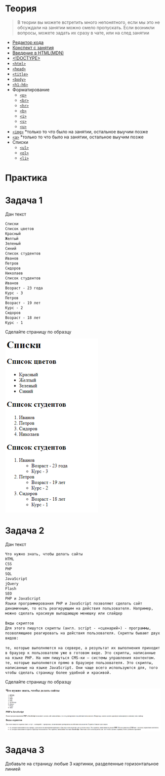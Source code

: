 # Теория

> В теории вы можете встретить много непонятного, если мы это не обсуждали на занятии можно смело пропускать. Если возникли вопросы, можете задать их сразу в чате, или на след занятии


- [Редактор кода](https://code.visualstudio.com/)
- [Конспект с занятия](https://momaesham.github.io/html-css/lessons/1)
- [Введение в HTML(MDN)](https://developer.mozilla.org/ru/docs/Learn/Getting_started_with_the_web/HTML_basics)
- [<!DOCTYPE>](https://doka.guide/html/doctype/)
- [`<html>`](https://doka.guide/html/html/)
- [`<head>`](https://doka.guide/html/head/)
- [`<title>`](https://doka.guide/html/title/)
- [`<body>`](https://doka.guide/html/body/)
- [`<h1-h6>`](https://doka.guide/html/h1-h6/)
- Форматирование
  - [`<p>`](https://doka.guide/html/p/)
  - [`<br>`](https://doka.guide/html/br/)
  - [`<hr>`](https://doka.guide/html/hr/)
  - [`<b>`](https://doka.guide/html/b/)
  - [`<i>`](https://doka.guide/html/i/)
  - [`<s>`](https://doka.guide/html/s/)
  - [`<u>`](https://doka.guide/html/u/)
- [`<img>`](https://doka.guide/html/img/) *только то что было на занятии, остальное выучим позже
- [`<a>`](https://doka.guide/html/a/) *только то что было на занятии, остальное выучим позже
- Списки
    - [`<ul>`](https://doka.guide/html/ul/)
    - [`<ol>`](https://doka.guide/html/ol/)
    - [`<li>`](https://doka.guide/html/li/)


# Практика

# Задача 1

Дан текст
```text
Списки
Список цветов
Красный
Желтый
Зеленый
Синий
Список студентов
Иванов
Петров
Сидоров
Николаев
Список студентов
Иванов
Возраст - 23 года
Курс - 3
Петров
Возраст - 19 лет
Курс - 2
Сидоров
Возраст - 18 лет
Курс - 1
```

Сделайте страницу по образцу

![1](./img/Screenshot_1.png)

# Задача 2

Дан текст

```text
Что нужно знать, чтобы делать сайты
HTML
CSS
PHP
SQL
JavaScript
jQuery
Flash
SEO
PHP и JavaScript
Языки программирования PHP и JavaScript позволяют сделать сайт динамичным, то есть реагирующим на действия пользователя. Например, можно сделать красивую выпадающую менюшку или слайдер

Виды скриптов
Для этого пишутся скрипты (англ. script - «сценарий») - программы, позволяющиее реагировать на действия пользователя. Скрипты бывают двух видов:

те, которые выполняются на сервере, а результат их выполнения приходит в браузер к пользователю уже в готовом виде. Это скрипты, написанные на языке PHP. На нем пишуться CMS-ки – системы управления контентом.
те, которые выполняются прямо в браузере пользователя. Это скрипты, написанные на языке JavaScript. Они чаще всего используются для, того чтобы сделать страницу более удобной и красивой.
```

Сделайте страницу по образцу

![2](./img/Screenshot_2.png)

# Задача 3

Добавьте на страницу любые 3 картинки, разделенные горизонтальное линией
